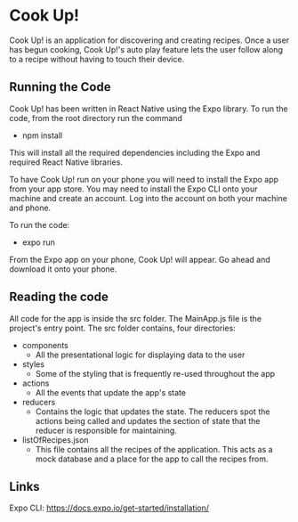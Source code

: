 # Cook Up!
Cook Up! is an application for discovering and creating recipes. Once a user has begun cooking, Cook Up!'s auto play feature lets the user follow along to a recipe without having to touch their device.

## Running the Code

Cook Up! has been written in React Native using the Expo library. To run the code, from the root directory run the command
- npm install

This will install all the required dependencies including the Expo and required React Native libraries.

To have Cook Up! run on your phone you will need to install the Expo app from your app store. You may need to install the Expo CLI onto your machine and create an account. Log into the account on both your machine and phone.

To run the code:
- expo run

From the Expo app on your phone, Cook Up! will appear. Go ahead and download it onto your phone.

## Reading the code

All code for the app is inside the src folder. The MainApp.js file is the project's entry point. The src folder contains, four directories:
- components
  - All the presentational logic for displaying data to the user
- styles
  - Some of the styling that is frequently re-used throughout the app
- actions
  - All the events that update the app's state
- reducers
  - Contains the logic that updates the state. The reducers spot the actions being called and updates the section of state that the reducer is responsible for maintaining.
- listOfRecipes.json
  - This file contains all the recipes of the application. This acts as a mock database and a place for the app to call the recipes from.


## Links
Expo CLI: https://docs.expo.io/get-started/installation/
